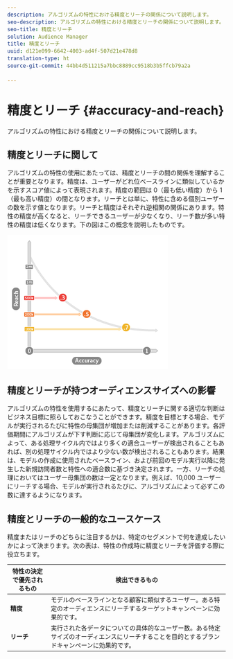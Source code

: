 ```yaml
---
description: アルゴリズムの特性における精度とリーチの関係について説明します。
seo-description: アルゴリズムの特性における精度とリーチの関係について説明します。
seo-title: 精度とリーチ
solution: Audience Manager
title: 精度とリーチ
uuid: d121e099-6642-4003-ad4f-507d21e478d8
translation-type: ht
source-git-commit: 44bb4d511215a7bbc8889cc9518b3b5ffcb79a2a

---
```



# 精度とリーチ {#accuracy-and-reach}

アルゴリズムの特性における精度とリーチの関係について説明します。

<!-- c_accuracy_reach.xml -->

## 精度とリーチに関して

アルゴリズムの特性の使用にあたっては、精度とリーチの間の関係を理解することが重要となります。精度は、ユーザーがどれ位ベースラインに類似しているかを示すスコア値によって表現されます。精度の範囲は 0（最も低い精度）から 1（最も高い精度）の間となります。リーチとは単に、特性に含める個別ユーザーの数を示す値となります。リーチと精度はそれぞれ逆相関の関係にあります。特性の精度が高くなると、リーチできるユーザーが少なくなり、リーチ数が多い特性の精度は低くなります。下の図はこの概念を説明したものです。

![](assets/Reach_v_Accuracy.png)

## 精度とリーチが持つオーディエンスサイズへの影響

アルゴリズムの特性を使用するにあたって、精度とリーチに関する適切な判断はビジネス目標に照らしておこなうことができます。精度を目標とする場合、モデルが実行されるたびに特性の母集団が増加または削減することがあります。各評価期間にアルゴリズムが下す判断に応じて母集団が変化します。アルゴリズムによって、ある処理サイクル内ではより多くの適合ユーザーが検出されることもあれば、別の処理サイクル内ではより少ない数が検出されることもあります。結果は、モデルの作成に使用されたベースライン、および前回のモデル実行以降に発生した新規訪問者数と特性への適合数に基づき決定されます。一方、リーチの処理においてはユーザー母集団の数は一定となります。例えば、10,000 ユーザーにリーチする場合、モデルが実行されるたびに、アルゴリズムによって必ずこの数に達するようになります。

## 精度とリーチの一般的なユースケース

精度またはリーチのどちらに注目するかは、特定のセグメントで何を達成したいかによって決まります。次の表は、特性の作成時に精度とリーチを評価する際に役立ちます。

| 特性の決定で優先されるもの | 検出できるもの |
|---|---|
| **精度** | モデルのベースラインとなる顧客に類似するユーザー。ある特定のオーディエンスにリーチするターゲットキャンペーンに効果的です。 |
| **リーチ** | 実行された各データについての具体的なユーザー数。ある特定サイズのオーディエンスにリーチすることを目的とするブランドキャンペーンに効果的です。 |